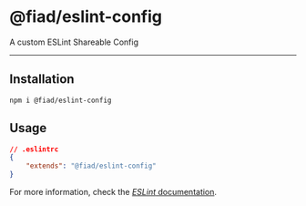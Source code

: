 # @fiad/eslint-config

A custom ESLint Shareable Config

---

## Installation

```
npm i @fiad/eslint-config
```

## Usage


```json
// .eslintrc
{
    "extends": "@fiad/eslint-config"
}
```

For more information, check the [*ESLint* documentation](https://eslint.org/docs/user-guide/configuring#using-a-shareable-configuration-package).